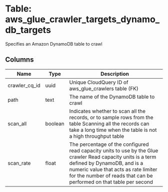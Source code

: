 
# Table: aws_glue_crawler_targets_dynamo_db_targets
Specifies an Amazon DynamoDB table to crawl
## Columns
| Name        | Type           | Description  |
| ------------- | ------------- | -----  |
|crawler_cq_id|uuid|Unique CloudQuery ID of aws_glue_crawlers table (FK)|
|path|text|The name of the DynamoDB table to crawl|
|scan_all|boolean|Indicates whether to scan all the records, or to sample rows from the table Scanning all the records can take a long time when the table is not a high throughput table|
|scan_rate|float|The percentage of the configured read capacity units to use by the Glue crawler Read capacity units is a term defined by DynamoDB, and is a numeric value that acts as rate limiter for the number of reads that can be performed on that table per second|
